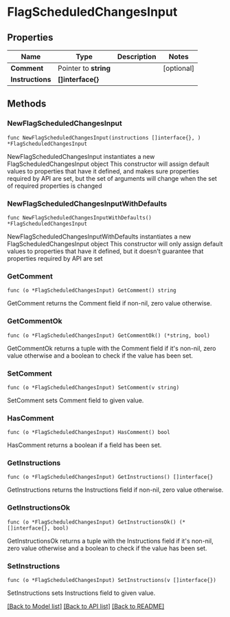 # FlagScheduledChangesInput

## Properties

Name | Type | Description | Notes
------------ | ------------- | ------------- | -------------
**Comment** | Pointer to **string** |  | [optional] 
**Instructions** | **[]interface{}** |  | 

## Methods

### NewFlagScheduledChangesInput

`func NewFlagScheduledChangesInput(instructions []interface{}, ) *FlagScheduledChangesInput`

NewFlagScheduledChangesInput instantiates a new FlagScheduledChangesInput object
This constructor will assign default values to properties that have it defined,
and makes sure properties required by API are set, but the set of arguments
will change when the set of required properties is changed

### NewFlagScheduledChangesInputWithDefaults

`func NewFlagScheduledChangesInputWithDefaults() *FlagScheduledChangesInput`

NewFlagScheduledChangesInputWithDefaults instantiates a new FlagScheduledChangesInput object
This constructor will only assign default values to properties that have it defined,
but it doesn't guarantee that properties required by API are set

### GetComment

`func (o *FlagScheduledChangesInput) GetComment() string`

GetComment returns the Comment field if non-nil, zero value otherwise.

### GetCommentOk

`func (o *FlagScheduledChangesInput) GetCommentOk() (*string, bool)`

GetCommentOk returns a tuple with the Comment field if it's non-nil, zero value otherwise
and a boolean to check if the value has been set.

### SetComment

`func (o *FlagScheduledChangesInput) SetComment(v string)`

SetComment sets Comment field to given value.

### HasComment

`func (o *FlagScheduledChangesInput) HasComment() bool`

HasComment returns a boolean if a field has been set.

### GetInstructions

`func (o *FlagScheduledChangesInput) GetInstructions() []interface{}`

GetInstructions returns the Instructions field if non-nil, zero value otherwise.

### GetInstructionsOk

`func (o *FlagScheduledChangesInput) GetInstructionsOk() (*[]interface{}, bool)`

GetInstructionsOk returns a tuple with the Instructions field if it's non-nil, zero value otherwise
and a boolean to check if the value has been set.

### SetInstructions

`func (o *FlagScheduledChangesInput) SetInstructions(v []interface{})`

SetInstructions sets Instructions field to given value.



[[Back to Model list]](../README.md#documentation-for-models) [[Back to API list]](../README.md#documentation-for-api-endpoints) [[Back to README]](../README.md)


